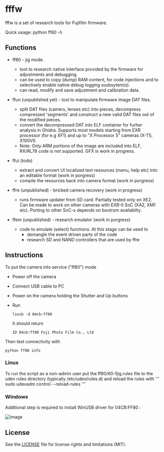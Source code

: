 # fffw

fffw is a set of research tools for Fujifilm firmware.

Quick usage: python ff80 -h

## Functions

- ff80 - jig mode.
  - tool to research native interface provided by the firmware for adjustments and debugging.
  - can be used to copy (dump) RAM content, for code injections and to selectively enable native debug logging susbsytem(s). 
  - can read, modify and save adjustment and calibration data. 
    
- ffun (unpublished yet) - tool to manipulate firmware image DAT files. 
  - split DAT files (camers, lenses etc) into pieces, decompress compressed 'segments' and construct a new valid DAT files out of the modified pieces. 
  - convert the decompressed DAT into ELF container for furher analysis in Ghidra. Supports most models starting from EXR processor (for e.g XF1) and up to "X Processor 5" cameras (X-T5, X100VI).
  - Note: Only ARM portions of the image are included into ELF, RX/RL78 code is not supported. GFX is work in progress.

- ffui (todo)
  - extract and convert UI localized text resources (menu, help etc) into an editable format (work in porgress)
  - compile the resources back into camera format (work in porgress)
   
- ffre (unpublished) - bricked camera recovery (work in progress)
  - runs firmware updater from SD card. Partially tested only on XE2. Can be made to work on other cameras with EXR-II SoC (XA2, XM1 etc). Porting to other SoC-s depends on bootrom availabilty.
    
- ffem (unpublished) - research emulator (work in porgress)
  - code to emulate (select) functions. At this stage can be used to 
    - demangle the event driven parts of the code
    - research SD and NAND controllers that are used by ffre


## Instructions

To put the camera into service ("ff80") mode 
  - Power off the camera
  - Connect USB cable to PC
  - Power on the camera holding the Shutter and Up buttons
  - Run

      ```lsusb -d 04cb:ff80```

    It should return

      ```ID 04cb:ff80 Fuji Photo Film Co., Ltd```
   

Then test connectivity with
```
python ff80 info
```

### Linux

To run the script as a non-admin user put the ff80/60-fjig.rules file to the udev rules directory (typically /etc/udev/rules.d) and reload the rules with
'''
sudo udevadm control --reload-rules
'''
### Windows

Additional step is required to install WinUSB driver for 04CB:FF80 :

![image](https://github.com/user-attachments/assets/d4283128-ad91-4102-8ba1-ee36715b9ffb)


## License

See the [LICENSE](LICENSE.md) file for license rights and limitations (MIT).
